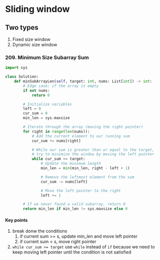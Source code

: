 # Sliding window

## Two types

1. Fixed size window
2. Dynamic size window

### 209. Minimum Size Subarray Sum

```python
import sys

class Solution:
    def minSubArrayLen(self, target: int, nums: List[int]) -> int:
        # Edge case: if the array is empty
        if not nums:
            return 0

        # Initialize variables
        left = 0
        cur_sum = 0
        min_len = sys.maxsize

        # Iterate through the array (moving the right pointer)
        for right in range(len(nums)):
            # Add the current element to our running sum
            cur_sum += nums[right]

            # While our sum is greater than or equal to the target,
            # try to minimize the window by moving the left pointer
            while cur_sum >= target:
                # Update the minimum length
                min_len = min(min_len, right - left + 1)

                # Remove the leftmost element from the sum
                cur_sum -= nums[left]

                # Move the left pointer to the right
                left += 1

        # If we never found a valid subarray, return 0
        return min_len if min_len != sys.maxsize else 0
```

#### Key points

1. break donw the conditions
   1. if current sum >= s, update min_len and move left pointer
   2. if current sum < s, move right pointer
2. `while cur_sum >= target` use `while` instead of `if` because we need to keep moving left pointer until the condition is not satisfied
